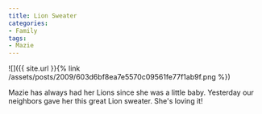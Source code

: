 ```yaml
---
title: Lion Sweater
categories:
- Family
tags:
- Mazie
---
```


![]({{ site.url }}{% link /assets/posts/2009/603d6bf8ea7e5570c09561fe77f1ab9f.png %})
  



Mazie has always had her Lions since she was a little baby. Yesterday our neighbors gave her this great Lion sweater. She's loving it!
